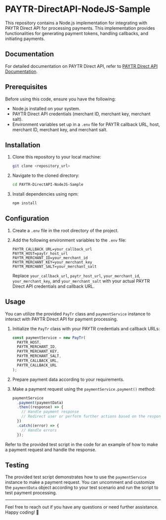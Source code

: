 # PAYTR-DirectAPI-NodeJS-Sample

This repository contains a Node.js implementation for integrating with PAYTR Direct API for processing payments. This implementation provides functionalities for generating payment tokens, handling callbacks, and initiating payments.

## Documentation

For detailed documentation on PAYTR Direct API, refer to [PAYTR Direct API Documentation](https://dev.paytr.com/en/direkt-api).

## Prerequisites

Before using this code, ensure you have the following:

- Node.js installed on your system.
- PAYTR Direct API credentials (merchant ID, merchant key, merchant salt).
- Environment variables set up in a `.env` file for PAYTR callback URL, host, merchant ID, merchant key, and merchant salt.

## Installation

1. Clone this repository to your local machine:

   ```bash
   git clone <repository_url>
   ```

2. Navigate to the cloned directory:

   ```bash
   cd PAYTR-DirectAPI-NodeJS-Sample
   ```

3. Install dependencies using npm:

   ```bash
   npm install
   ```

## Configuration

1. Create a `.env` file in the root directory of the project.

2. Add the following environment variables to the `.env` file:

   ```
   PAYTR_CALLBACK_URL=your_callback_url
   PAYTR_HOST=paytr_host_url
   PAYTR_MERCHANT_ID=your_merchant_id
   PAYTR_MERCHANT_KEY=your_merchant_key
   PAYTR_MERCHANT_SALT=your_merchant_salt
   ```

   Replace `your_callback_url`, `paytr_host_url`, `your_merchant_id`, `your_merchant_key`, and `your_merchant_salt` with your actual PAYTR Direct API credentials and callback URL.

## Usage

You can utilize the provided `PayTr` class and `paymentService` instance to interact with PAYTR Direct API for payment processing.

1. Initialize the `PayTr` class with your PAYTR credentials and callback URLs:

   ```javascript
   const paymentService = new PayTr(
     PAYTR_HOST,
     PAYTR_MERCHANT_ID,
     PAYTR_MERCHANT_KEY,
     PAYTR_MERCHANT_SALT,
     PAYTR_CALLBACK_URL,
     PAYTR_CALLBACK_URL
   );
   ```

2. Prepare payment data according to your requirements.

3. Make a payment request using the `paymentService.payment()` method:

   ```javascript
   paymentService
     .payment(paymentData)
     .then((response) => {
       // Handle payment response
       // Redirect user or perform further actions based on the response status
     })
     .catch((error) => {
       // Handle errors
     });
   ```

Refer to the provided test script in the code for an example of how to make a payment request and handle the response.

## Testing

The provided test script demonstrates how to use the `paymentService` instance to make a payment request. You can uncomment and customize the `paymentData` object according to your test scenario and run the script to test payment processing.


---

Feel free to reach out if you have any questions or need further assistance. Happy coding! 🚀
